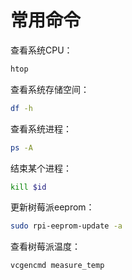 # 常用命令

查看系统CPU：

```bash
htop
```

查看系统存储空间：

```bash
df -h
```

查看系统进程：

```bash
ps -A
```

结束某个进程：

```bash
kill $id
```

更新树莓派eeprom：

```bash
sudo rpi-eeprom-update -a
```

查看树莓派温度：

```bash
vcgencmd measure_temp
```
